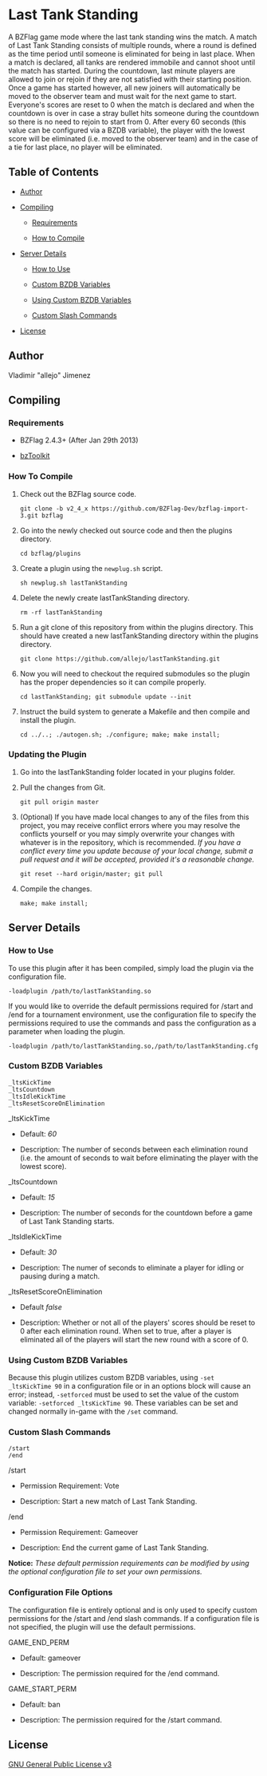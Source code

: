 Last Tank Standing
================

A BZFlag game mode where the last tank standing wins the match. A match of Last Tank Standing consists of multiple rounds, where a round is defined as the time period until someone is eliminated for being in last place. When a match is declared, all tanks are rendered immobile and cannot shoot until the match has started. During the countdown, last minute players are allowed to join or rejoin if they are not satisfied with their starting position. Once a game has started however, all new joiners will automatically be moved to the observer team and must wait for the next game to start. Everyone's scores are reset to 0 when the match is declared and when the countdown is over in case a stray bullet hits someone during the countdown so there is no need to rejoin to start from 0. After every 60 seconds (this value can be configured via a BZDB variable), the player with the lowest score will be eliminated (i.e. moved to the observer team) and in the case of a tie for last place, no player will be eliminated.

Table of Contents
-----------------

-   [Author](#author)

-   [Compiling](#compiling)

    -   [Requirements](#requirements)

    -   [How to Compile](#how-to-compile)

-   [Server Details](#server-details)

    -   [How to Use](#how-to-use)
    
    -   [Custom BZDB Variables](#custom-bzdb-variables)
    
    -   [Using Custom BZDB Variables](#using-custom-bzdb-variables)
    
    -   [Custom Slash Commands](#custom-slash-commands)

-   [License](#license)

Author
------

Vladimir "allejo" Jimenez

Compiling
---------

### Requirements

- BZFlag 2.4.3+ (After Jan 29th 2013)

- [bzToolkit](https://github.com/allejo/bztoolkit/)

### How To Compile

1.  Check out the BZFlag source code.

    `git clone -b v2_4_x https://github.com/BZFlag-Dev/bzflag-import-3.git bzflag`

2.  Go into the newly checked out source code and then the plugins directory.

    `cd bzflag/plugins`

3.  Create a plugin using the `newplug.sh` script.

    `sh newplug.sh lastTankStanding`

4.  Delete the newly create lastTankStanding directory.

    `rm -rf lastTankStanding`

5.  Run a git clone of this repository from within the plugins directory. This should have created a new lastTankStanding directory within the plugins directory.

    `git clone https://github.com/allejo/lastTankStanding.git`

6.  Now you will need to checkout the required submodules so the plugin has the proper dependencies so it can compile properly.

    `cd lastTankStanding; git submodule update --init`

7.  Instruct the build system to generate a Makefile and then compile and install the plugin.

    `cd ../..; ./autogen.sh; ./configure; make; make install;`
    
### Updating the Plugin

1.  Go into the lastTankStanding folder located in your plugins folder.

2.  Pull the changes from Git.

    `git pull origin master`

3.  (Optional) If you have made local changes to any of the files from this project, you may receive conflict errors where you may resolve the conflicts yourself or you may simply overwrite your changes with whatever is in the repository, which is recommended. *If you have a conflict every time you update because of your local change, submit a pull request and it will be accepted, provided it's a reasonable change.*

    `git reset --hard origin/master; git pull`

4.  Compile the changes.

    `make; make install;`

Server Details
--------------

### How to Use

To use this plugin after it has been compiled, simply load the plugin via the configuration file.

`-loadplugin /path/to/lastTankStanding.so`

If you would like to override the default permissions required for /start and /end for a tournament environment, use the configuration file to specify the permissions required to use the commands and pass the configuration as a parameter when loading the plugin.

`-loadplugin /path/to/lastTankStanding.so,/path/to/lastTankStanding.cfg`

### Custom BZDB Variables

    _ltsKickTime
    _ltsCountdown
    _ltsIdleKickTime
    _ltsResetScoreOnElimination

_ltsKickTime

- Default: *60*

- Description: The number of seconds between each elimination round (i.e. the amount of seconds to wait before eliminating the player with the lowest score).

_ltsCountdown

- Default: *15*

- Description: The number of seconds for the countdown before a game of Last Tank Standing starts.

_ltsIdleKickTime

- Default: *30*

- Description: The numer of seconds to eliminate a player for idling or pausing during a match.

_ltsResetScoreOnElimination

- Default *false*

- Description: Whether or not all of the players' scores should be reset to 0 after each elimination round. When set to true, after a player is eliminated all of the players will start the new round with a score of 0.

### Using Custom BZDB Variables

Because this plugin utilizes custom BZDB variables, using `-set _ltsKickTime 90` in a configuration file or in an options block will cause an error; instead, `-setforced` must be used to set the value of the custom variable: `-setforced _ltsKickTime 90`. These variables can be set and changed normally in-game with the `/set` command.

### Custom Slash Commands

    /start
    /end

/start

- Permission Requirement: Vote

- Description: Start a new match of Last Tank Standing.

/end

- Permission Requirement: Gameover

- Description: End the current game of Last Tank Standing.

**Notice:** *These default permission requirements can be modified by using the optional configuration file to set your own permissions.*

### Configuration File Options

The configuration file is entirely optional and is only used to specify custom permissions for the /start and /end slash commands. If a configuration file is not specified, the plugin will use the default permissions.

GAME_END_PERM

- Default: gameover

- Description: The permission required for the /end command.

GAME_START_PERM

- Default: ban

- Description: The permission required for the /start command.

License
-------

[GNU General Public License v3](https://github.com/allejo/lastTankStanding/blob/master/LICENSE.markdown)
